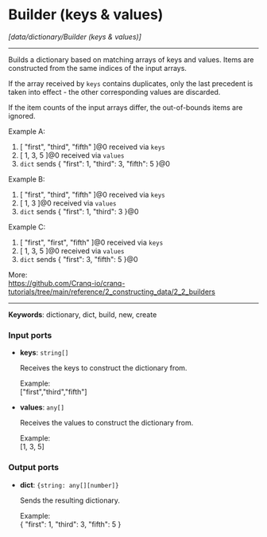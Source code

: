 # Builder (keys & values)

_[data/dictionary/Builder (keys & values)]_

---

Builds a dictionary based on matching arrays of keys and values. Items are constructed from the same indices of the input arrays.  
  
If the array received by `keys` contains duplicates,  only the last precedent is taken into effect - the other corresponding values are discarded.  
  
If the item counts of the input arrays differ, the out-of-bounds items are ignored.  
  
Example A:  
1. [ "first", "third", "fifth" ]@0 received via `keys`  
2. [ 1, 3, 5 ]@0 received via `values`  
3. `dict` sends { "first": 1, "third": 3, "fifth": 5 }@0  
  
Example B:  
1. [ "first", "third", "fifth" ]@0 received via `keys`  
2. [ 1, 3 ]@0 received via `values`  
3. `dict` sends { "first": 1, "third": 3 }@0  
  
Example C:  
1. [ "first", "first", "fifth" ]@0 received via `keys`  
2. [ 1, 3, 5 ]@0 received via `values`  
3. `dict` sends { "first": 3,  "fifth": 5 }@0  
  
More:  
https://github.com/Cranq-io/cranq-tutorials/tree/main/reference/2_constructing_data/2_2_builders  

---

__Keywords__: dictionary, dict, build, new, create

### Input ports

* __keys__: ` string[] `


    Receives the keys to construct the dictionary from.  
      
    Example:  
    ["first","third","fifth"]  


* __values__: ` any[] `


    Receives the values to construct the dictionary from.  
      
    Example:  
    [1, 3, 5]  

### Output ports

* __dict__: ` {string: any[][number]} `


    Sends the resulting dictionary.  
      
    Example:  
    { "first": 1, "third": 3, "fifth": 5 }  

